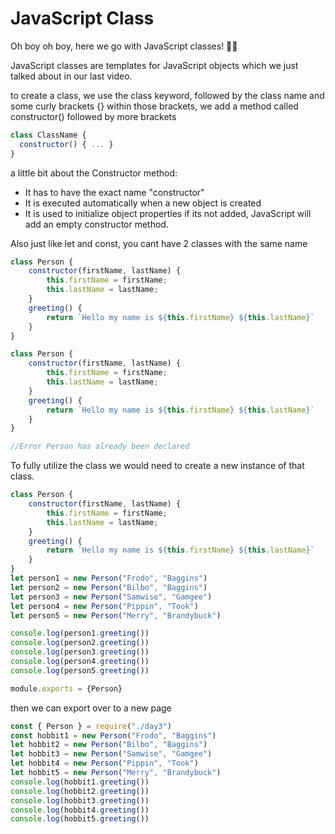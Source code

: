 # JavaScript Class

Oh boy oh boy, here we go with JavaScript classes! 🐱‍👤

JavaScript classes are templates for JavaScript objects which we just talked about in our last video.

to create a class, we use the class keyword, followed by the class name and some curly brackets {} within those brackets, we add a method called constructor() followed by more brackets

```js
class ClassName { 
  constructor() { ... } 
}
```

a little bit about the Constructor method:
- It has to have the exact name "constructor"
- It is executed automatically when a new object is created
- It is used to initialize object properties
if its not added, JavaScript will add an empty constructor method.

Also just like let and const, you cant have 2 classes with the same name
```js
class Person { 
    constructor(firstName, lastName) { 
        this.firstName = firstName; 
        this.lastName = lastName; 
    } 
    greeting() { 
        return `Hello my name is ${this.firstName} ${this.lastName}` 
    } 
}

class Person { 
    constructor(firstName, lastName) { 
        this.firstName = firstName; 
        this.lastName = lastName; 
    } 
    greeting() { 
        return `Hello my name is ${this.firstName} ${this.lastName}` 
    } 
}

//Error Person has already been declared
```

To fully utilize the class we would need to create a new instance of that class.

```js
class Person { 
    constructor(firstName, lastName) { 
        this.firstName = firstName; 
        this.lastName = lastName; 
    } 
    greeting() { 
        return `Hello my name is ${this.firstName} ${this.lastName}` 
    } 
} 
let person1 = new Person("Frodo", "Baggins") 
let person2 = new Person("Bilbo", "Baggins") 
let person3 = new Person("Samwise", "Gamgee") 
let person4 = new Person("Pippin", "Took") 
let person5 = new Person("Merry", "Brandybuck")

console.log(person1.greeting()) 
console.log(person2.greeting()) 
console.log(person3.greeting()) 
console.log(person4.greeting()) 
console.log(person5.greeting())

module.exports = {Person}
```

then we can export over to a new page

```js
const { Person } = require("./day3") 
const hobbit1 = new Person("Frodo", "Baggins") 
let hobbit2 = new Person("Bilbo", "Baggins") 
let hobbit3 = new Person("Samwise", "Gamgee") 
let hobbit4 = new Person("Pippin", "Took") 
let hobbit5 = new Person("Merry", "Brandybuck") 
console.log(hobbit1.greeting()) 
console.log(hobbit2.greeting()) 
console.log(hobbit3.greeting()) 
console.log(hobbit4.greeting()) 
console.log(hobbit5.greeting())
```